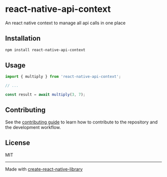 # react-native-api-context

An react native context to manage all api calls in one place

## Installation

```sh
npm install react-native-api-context
```

## Usage

```js
import { multiply } from 'react-native-api-context';

// ...

const result = await multiply(3, 7);
```

## Contributing

See the [contributing guide](CONTRIBUTING.md) to learn how to contribute to the repository and the development workflow.

## License

MIT

---

Made with [create-react-native-library](https://github.com/callstack/react-native-builder-bob)
